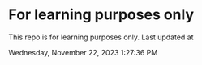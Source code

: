 # For learning purposes only
This repo is for learning purposes only.
Last updated at

Wednesday, November 22, 2023 1:27:36 PM

